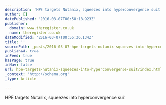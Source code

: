 ```yaml
---
description: 'HPE targets Nutanix, squeezes into hyperconvergence suit'
author: []
datePublished: '2016-03-07T00:58:18.923Z'
publisher:
  domain: www.theregister.co.uk
  name: theregister.co.uk
dateModified: '2016-03-07T00:55:36.134Z'
title: ''
sourcePath: _posts/2016-03-07-hpe-targets-nutanix-squeezes-into-hyperconvergence-suit.md
published: true
inFeed: true
hasPage: true
inNav: false
url: hpe-targets-nutanix-squeezes-into-hyperconvergence-suit/index.html
_context: 'http://schema.org'
_type: Article

---
```

HPE targets Nutanix, squeezes into hyperconvergence suit